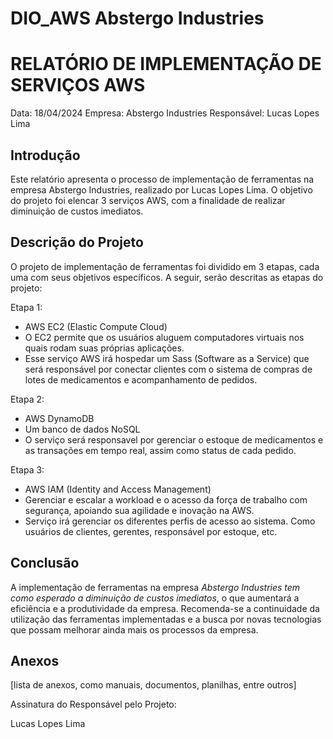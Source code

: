 # DIO_AWS Abstergo Industries
 
# RELATÓRIO DE IMPLEMENTAÇÃO DE SERVIÇOS AWS

Data: 18/04/2024
Empresa: Abstergo Industries 
Responsável: Lucas Lopes Lima

## Introdução
Este relatório apresenta o processo de implementação de ferramentas na empresa Abstergo Industries, realizado por Lucas Lopes Lima. O objetivo do projeto foi elencar 3 serviços AWS, com a finalidade de realizar diminuição de custos imediatos.

## Descrição do Projeto
O projeto de implementação de ferramentas foi dividido em 3 etapas, cada uma com seus objetivos específicos. A seguir, serão descritas as etapas do projeto:

Etapa 1:
- AWS EC2 (Elastic Compute Cloud)
- O EC2 permite que os usuários aluguem computadores virtuais nos quais rodam suas próprias aplicações.
- Esse serviço AWS irá hospedar um Sass (Software as a Service) que será responsável por conectar clientes com o sistema de compras de lotes de medicamentos e acompanhamento de pedidos. 

Etapa 2:
- AWS DynamoDB
- Um banco de dados NoSQL
- O serviço será responsavel por gerenciar o estoque de medicamentos e as transações em tempo real, assim como status de cada pedido.

Etapa 3:
- AWS IAM (Identity and Access Management)
- Gerenciar e escalar a workload e o acesso da força de trabalho com segurança, apoiando sua agilidade e inovação na AWS.
- Serviço irá gerenciar os diferentes perfis de acesso ao sistema. Como usuários de clientes, gerentes, responsável por estoque, etc.



## Conclusão
A implementação de ferramentas na empresa *Abstergo Industries tem como esperado a diminuição de custos imediatos*, o que aumentará a eficiência e a produtividade da empresa. Recomenda-se a continuidade da utilização das ferramentas implementadas e a busca por novas tecnologias que possam melhorar ainda mais os processos da empresa.

## Anexos

[lista de anexos, como manuais, documentos, planilhas, entre outros]

Assinatura do Responsável pelo Projeto:

Lucas Lopes Lima